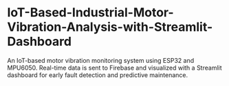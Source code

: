 # IoT-Based-Industrial-Motor-Vibration-Analysis-with-Streamlit-Dashboard
An IoT-based motor vibration monitoring system using ESP32 and MPU6050. Real-time data is sent to Firebase and visualized with a Streamlit dashboard for early fault detection and predictive maintenance.
